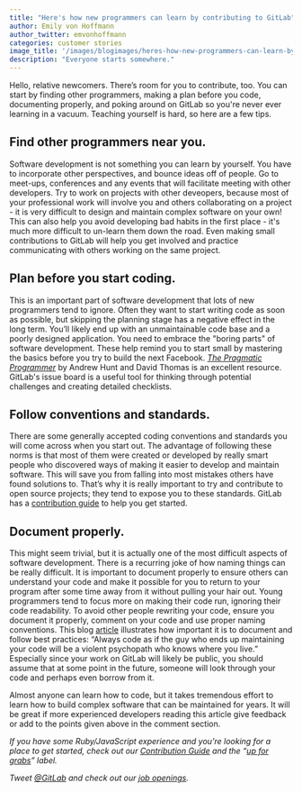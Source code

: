 ```yaml
---
title: "Here's how new programmers can learn by contributing to GitLab"
author: Emily von Hoffmann
author_twitter: emvonhoffmann
categories: customer stories
image_title: '/images/blogimages/heres-how-new-programmers-can-learn-by-contributing-to-gitlab.png'
description: "Everyone starts somewhere."
---
```


Hello, relative newcomers. There’s room for you to contribute, too. You can start by finding other programmers, making a plan before you code, documenting properly, and poking around on GitLab so you're never ever learning in a vacuum. Teaching yourself is hard, so here are a few tips. 

<!--more-->

## Find other programmers near you.


 Software development is not something you can learn by yourself. You have to incorporate other perspectives, and bounce ideas off of people. Go to meet-ups, conferences and any events that will facilitate meeting with other developers. Try to work on projects with other deveopers, because most of your professional work will involve you and others collaborating on a project - it is very difficult to design and maintain complex software on your own! This can also help you avoid developing bad habits in the first place - it's much more difficult to un-learn them down the road. Even making small contributions to GitLab will help you get involved and practice communicating with others working on the same project. 

## Plan before you start coding.

This is an important part of software development that lots of new programmers tend to ignore. Often they want to start writing code as soon as possible, but skipping the planning stage has a negative effect in the long term. You’ll likely end up with an unmaintainable code base and a poorly designed application. You need to embrace the "boring parts" of software development. These help remind you to start small by mastering the basics before you try to build the next Facebook. [_The Pragmatic Programmer_](https://pragprog.com/book/tpp/the-pragmatic-programmer) by Andrew Hunt and David Thomas is an excellent resource. GitLab's issue board is a useful tool for thinking through potential challenges and creating detailed checklists.

## Follow conventions and standards.

There are some generally accepted coding conventions and standards you will come across when you start out. The advantage of following these norms is that most of them were created or developed by really smart people who discovered ways of making it easier to develop and maintain software. This will save you from falling into most mistakes others have found solutions to. That’s why it is really important to try and contribute to open source projects; they tend to expose you to these standards. GitLab has a [contribution guide]( https://gitlab.com/gitlab-org/gitlab-ce/blob/master/CONTRIBUTING.md) to help you get started.  

## Document properly.

This might seem trivial, but it is actually one of the most difficult aspects of software development. There is a recurring joke of how naming things can be really difficult. It is important to document properly to ensure others can understand your code and make it possible for you to return to your program after some time away from it without pulling your hair out. Young programmers tend to focus more on making their code run, ignoring their code readability. To avoid other people rewriting your code, ensure you document it properly, comment on your code and use proper naming conventions. This blog [article](http://blog.codinghorror.com/coding-for-violent-psychopaths/) illustrates how important it is to document and follow best practices: “Always code as if the guy who ends up maintaining your code will be a violent psychopath who knows where you live.” Especially since your work on GitLab will likely be public, you should assume that at some point in the future, someone will look through your code and perhaps even borrow from it.   

Almost anyone can learn how to code, but it takes tremendous effort to learn how to build complex software that can be maintained for years. It will be great if more experienced developers reading this article give feedback or add to the points given above in the comment section.  

_If you have some Ruby/JavaScript experience and you’re looking for a place to get started, check out our [Contribution Guide]( https://gitlab.com/gitlab-org/gitlab-ce/blob/master/CONTRIBUTING.md) and the “[up for grabs]( https://gitlab.com/gitlab-org/gitlab-ce/blob/master/CONTRIBUTING.md#i-want-to-contribute)” label._

_Tweet [@GitLab](https://twitter.com/gitlab) and check out our [job openings](https://about.gitlab.com/jobs/)._
